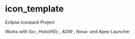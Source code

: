 icon_template
=============

Eclipse Iconpack Project

Works with Go-, Holo(HD)-, ADW-, Nova- and Apex-Launcher
